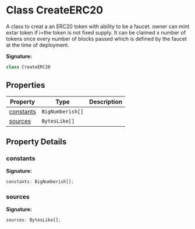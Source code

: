
# Class CreateERC20

A class to creat a an ERC20 token with ability to be a faucet. owner can mint extar token if i=the token is not fixed supply. It can be claimed x number of tokens once every number of blocks passed which is defined by the faucet at the time of deployment.

<b>Signature:</b>

```typescript
class CreateERC20 
```

## Properties

|  Property | Type | Description |
|  --- | --- | --- |
|  [constants](./createerc20.md#constants-property) | `BigNumberish[]` |  |
|  [sources](./createerc20.md#sources-property) | `BytesLike[]` |  |

## Property Details

<a id="constants-property"></a>

### constants

<b>Signature:</b>

```typescript
constants: BigNumberish[];
```

<a id="sources-property"></a>

### sources

<b>Signature:</b>

```typescript
sources: BytesLike[];
```
